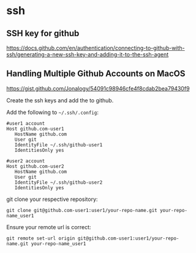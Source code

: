 # ssh

## SSH key for github

https://docs.github.com/en/authentication/connecting-to-github-with-ssh/generating-a-new-ssh-key-and-adding-it-to-the-ssh-agent

## Handling Multiple Github Accounts on MacOS
https://gist.github.com/Jonalogy/54091c98946cfe4f8cdab2bea79430f9

Create the ssh keys and add the to github.

Add the following to `~/.ssh/.config`:
```
#user1 account
Host github.com-user1
   HostName github.com
   User git
   IdentityFile ~/.ssh/github-user1
   IdentitiesOnly yes

#user2 account
Host github.com-user2
   HostName github.com
   User git
   IdentityFile ~/.ssh/github-user2
   IdentitiesOnly yes
```

git clone your respective repository:
```
git clone git@github.com-user1:user1/your-repo-name.git your-repo-name_user1
```

Ensure your remote url is correct:
```
git remote set-url origin git@github.com-user1:user1/your-repo-name.git your-repo-name_user1
```
